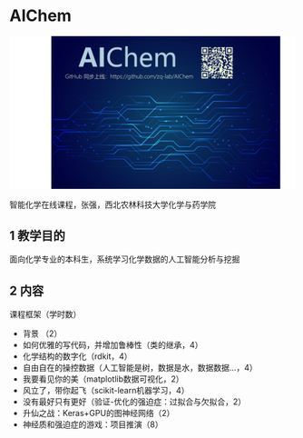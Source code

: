 # AIChem
![AIChem](/resource/face.png)

智能化学在线课程，张强，西北农林科技大学化学与药学院

## 1 教学目的
面向化学专业的本科生，系统学习化学数据的人工智能分析与挖掘

## 2 内容

课程框架（学时数）
- 背景 （2）
- 如何优雅的写代码，并增加鲁棒性（类的继承，4）
- 化学结构的数字化（rdkit，4）
- 自由自在的操控数据（人工智能是树，数据是水，数据数据...，4）
- 我要看见你的美（matplotlib数据可视化，2）
- 风立了，带你起飞（scikit-learn机器学习，4）
- 没有最好只有更好（验证-优化的强迫症：过拟合与欠拟合，2）
- 升仙之战：Keras+GPU的图神经网络（2）
- 神经质和强迫症的游戏：项目推演（8）
